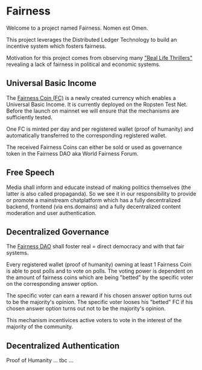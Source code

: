 # Fairness

Welcome to a project named Fairness. Nomen est Omen.

This project leverages the Distributed Ledger Technology to build an incentive system which fosters fairness. 

Motivation for this project comes from observing many ["Real Life Thrillers"](https://github.com/michael-spengler/distributed-ledger-technology-hands-on-lecture/blob/main/fun-facts/real-life-thrillers.md) revealing a lack of fairness in political and economic systems.

## Universal Basic Income
The [Fairness Coin (FC)](https://github.com/distributed-ledger-technology/fairness/tree/main/coin) is a newly created currency which enables a Universal Basic Income. It is currently deployed on the Ropsten Test Net. Before the launch on mainnet we will ensure that the mechanisms are sufficiently tested.

One FC is minted per day and per registered wallet (proof of humanity) and automatically transferred to the corresponding registered wallet.

The received Fairness Coins can either be sold or used as governance token in the Fairness DAO aka World Fairness Forum.

## Free Speech
Media shall inform and educate instead of making politics themselves (the latter is also called propaganda). So we see it in our responsibility to provide or promote a mainstream chatplatform which has a fully decentralized backend, frontend (via ens.domains) and a fully decentralized content moderation and user authentication.

## Decentralized Governance
The [Fairness DAO](https://github.com/distributed-ledger-technology/fairness/tree/main/dao) shall foster real = direct democracy and with that fair systems.

Every registered wallet (proof of humanity) owning at least 1 Fairness Coin is able to post polls and to vote on polls. The voting power is dependent on the amount of fairness coins which are being "betted" by the specific voter on the corresponding answer option.

The specific voter can earn a reward if his chosen answer option turns out to be the majority's opinion. 
The specific voter looses his "betted" FC if his chosen answer option turns out not to be the majority's opinion. 

This mechanism incentivices active voters to vote in the interest of the majority of the community.


## Decentralized Authentication
Proof of Humanity ... tbc ...
